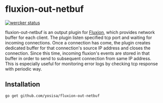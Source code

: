 # fluxion-out-netbuf
[![wercker status](https://app.wercker.com/status/d30fa7629b0108d95dc3996d6be56cf5/s/master "wercker status")](https://app.wercker.com/project/bykey/d30fa7629b0108d95dc3996d6be56cf5)

fluxion-out-netbuf is an output plugin for [Fluxion](https://github.com/yosisa/fluxion), which provides network buffer for each client. The plugin listen specified tcp port and waiting for incoming connections. Once a connection has come, the plugin creates dedicated buffer for that connection's source IP address and closes the connection. Since this time, incoming fluxion's events are stored in that buffer in order to send to subsequent connection from same IP address. This is especially useful for monitoring error logs by checking tcp response with periodic way.

## Installation
```
go get github.com/yosisa/fluxion-out-netbuf
```
